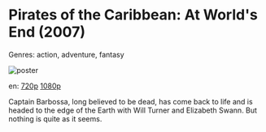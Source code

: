 # Pirates of the Caribbean: At World's End (2007)

Genres: action, adventure, fantasy

![poster](http://image.tmdb.org/t/p/w500/bXb00CkHqx7TPchTGG131sWV59y.jpg)

en:
  [720p](magnet:?xt=urn:btih:C380174FB93643F38DB01A69F2A9D8E56FC1FC1A&tr=udp://glotorrents.pw:6969/announce&tr=udp://tracker.opentrackr.org:1337/announce&tr=udp://torrent.gresille.org:80/announce&tr=udp://tracker.openbittorrent.com:80&tr=udp://tracker.coppersurfer.tk:6969&tr=udp://tracker.leechers-paradise.org:6969&tr=udp://p4p.arenabg.ch:1337&tr=udp://tracker.internetwarriors.net:1337)
  [1080p](magnet:?xt=urn:btih:976CE4DA9AC1CDC032B854449541D3EA367C076D&tr=udp://glotorrents.pw:6969/announce&tr=udp://tracker.opentrackr.org:1337/announce&tr=udp://torrent.gresille.org:80/announce&tr=udp://tracker.openbittorrent.com:80&tr=udp://tracker.coppersurfer.tk:6969&tr=udp://tracker.leechers-paradise.org:6969&tr=udp://p4p.arenabg.ch:1337&tr=udp://tracker.internetwarriors.net:1337)
  


Captain Barbossa, long believed to be dead, has come back to life and is headed to the edge of the Earth with Will Turner and Elizabeth Swann. But nothing is quite as it seems.